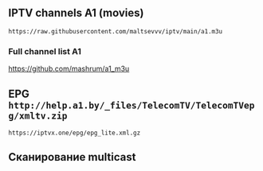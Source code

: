 ## IPTV channels A1 (movies)

```
https://raw.githubusercontent.com/maltsevvv/iptv/main/a1.m3u
```

### Full channel list A1

https://github.com/mashrum/a1_m3u


## EPG `http://help.a1.by/_files/TelecomTV/TelecomTVepg/xmltv.zip`

```
https://iptvx.one/epg/epg_lite.xml.gz
```


## Сканирование multicast
